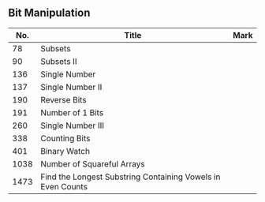 ## Bit Manipulation
| No.  | Title                                                       | Mark |
|------|-------------------------------------------------------------|------|
| 78 | Subsets | |
| 90 | Subsets II | |
| 136 | Single Number | |
| 137 | Single Number II | |
| 190 | Reverse Bits | |
| 191 | Number of 1 Bits | |
| 260 | Single Number III | |
| 338 | Counting Bits | |
| 401 | Binary Watch | |
| 1038 | Number of Squareful Arrays | |
| 1473 | Find the Longest Substring Containing Vowels in Even Counts | |
